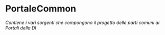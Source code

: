 # PortaleCommon
*Contiene i vari sorgenti che compongono il progetto delle parti comuni ai Portali della DI*
